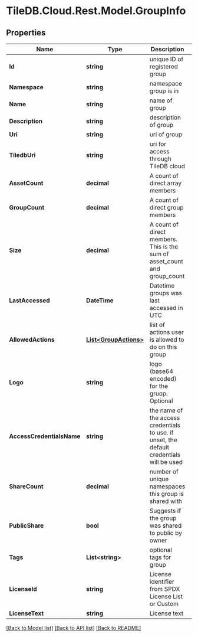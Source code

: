 
# TileDB.Cloud.Rest.Model.GroupInfo

## Properties

Name | Type | Description | Notes
------------ | ------------- | ------------- | -------------
**Id** | **string** | unique ID of registered group | [optional] 
**Namespace** | **string** | namespace group is in | [optional] 
**Name** | **string** | name of group | [optional] 
**Description** | **string** | description of group | [optional] 
**Uri** | **string** | uri of group | [optional] 
**TiledbUri** | **string** | uri for access through TileDB cloud | [optional] 
**AssetCount** | **decimal** | A count of direct array members | [optional] 
**GroupCount** | **decimal** | A count of direct group members | [optional] 
**Size** | **decimal** | A count of direct members. This is the sum of asset_count and group_count | [optional] 
**LastAccessed** | **DateTime** | Datetime groups was last accessed in UTC | [optional] 
**AllowedActions** | [**List&lt;GroupActions&gt;**](GroupActions.md) | list of actions user is allowed to do on this group | [optional] 
**Logo** | **string** | logo (base64 encoded) for the gruop. Optional | [optional] 
**AccessCredentialsName** | **string** | the name of the access credentials to use. if unset, the default credentials will be used | [optional] 
**ShareCount** | **decimal** | number of unique namespaces this group is shared with | [optional] 
**PublicShare** | **bool** | Suggests if the group was shared to public by owner | [optional] 
**Tags** | **List&lt;string&gt;** | optional tags for group | [optional] 
**LicenseId** | **string** | License identifier from SPDX License List or Custom | [optional] 
**LicenseText** | **string** | License text | [optional] 

[[Back to Model list]](../README.md#documentation-for-models)
[[Back to API list]](../README.md#documentation-for-api-endpoints)
[[Back to README]](../README.md)

